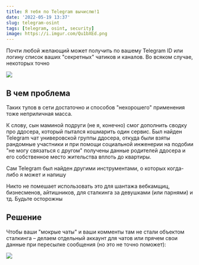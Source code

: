 ```yaml
---
title: Я тебя по Telegram вычислю!1
date: '2022-05-19 13:37'
slug: telegram-osint
tags: [telegram, osint, security]
image: https://i.imgur.com/Qu1bXEd.png
---
```


Почти любой желающий может получить по вашему Telegram ID или логину список ваших "секретных" чатиков и каналов. Во всяком случае, некоторых точно

![](https://i.imgur.com/iCnB1eg.png)

<!--truncate-->

## В чем проблема
Таких тулов в сети достаточно и способов "нехорошего" применения тоже неприличная масса.

К слову, сын маминой подруги (не я, конечно) смог дополнить сводку про ддосера, который пытался кошмарить один сервис. Был найден Telegram чат универовской группы ддосера, откуда были взяты рандомные участники и при помощи социальной инженерии на подобии  "не могу связаться с другом" получены данные родителей ддосера и его собственное место жительства вплоть до квартиры.

Сам Telegram был найден другими инструментами, о которых когда-либо я может и напишу

Никто не помешает использовать это для шантажа вебкамщиц, бизнесменов, айтишников, для сталкинга за девушками (или парнями) и тд. Будьте осторожны

## Решение
Чтобы ваши "мокрые чаты" и ваши комменты там не стали объектом сталкинга – делаем отдельный аккаунт для чатов или прячем свои данные при пересылке сообщения (но это не точно поможет):

![](https://i.imgur.com/nHXUHR1.png)
